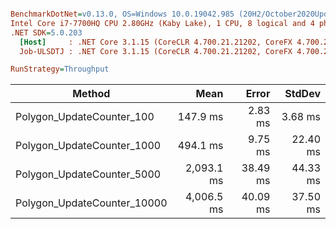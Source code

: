 ``` ini

BenchmarkDotNet=v0.13.0, OS=Windows 10.0.19042.985 (20H2/October2020Update)
Intel Core i7-7700HQ CPU 2.80GHz (Kaby Lake), 1 CPU, 8 logical and 4 physical cores
.NET SDK=5.0.203
  [Host]     : .NET Core 3.1.15 (CoreCLR 4.700.21.21202, CoreFX 4.700.21.21402), X64 RyuJIT
  Job-ULSDTJ : .NET Core 3.1.15 (CoreCLR 4.700.21.21202, CoreFX 4.700.21.21402), X64 RyuJIT

RunStrategy=Throughput  

```

|                      Method |       Mean |    Error |   StdDev |
|---------------------------- |-----------:|---------:|---------:|
|   Polygon_UpdateCounter_100 |   147.9 ms |  2.83 ms |  3.68 ms |
|  Polygon_UpdateCounter_1000 |   494.1 ms |  9.75 ms | 22.40 ms |
|  Polygon_UpdateCounter_5000 | 2,093.1 ms | 38.49 ms | 44.33 ms |
| Polygon_UpdateCounter_10000 | 4,006.5 ms | 40.09 ms | 37.50 ms |
